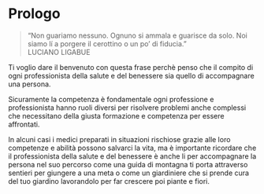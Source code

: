 # Prologo

> “Non guariamo nessuno. Ognuno si ammala e guarisce da solo. Noi siamo lí a porgere il cerottino o un po’ di fiducia.”  
LUCIANO LIGABUE

Ti voglio dare il benvenuto con questa frase perchè penso che il compito di ogni professionista della salute e del benessere sia quello di accompagnare una persona.

Sicuramente la competenza è fondamentale ogni professione e professionista hanno ruoli diversi per risolvere problemi anche complessi che necessitano della giusta formazione e competenza per essere affrontati. 

In alcuni casi i medici preparati in situazioni rischiose grazie alle loro competenze e  abilità possono salvarci la vita, ma è importante ricordare che il professionista della salute e del benessere è anche li per accompagnare la persona nel suo percorso come una guida di montagna ti porta attraverso sentieri per giungere a una meta o come un giardiniere che si prende cura del tuo giardino lavorandolo per far crescere poi piante e fiori.





 

<!--stackedit_data:
eyJoaXN0b3J5IjpbMTk5MDMxNjUxLDM4ODU1MDE2MywtMTIxNz
Y3NjI2NCwtMTI0MDM4MTQzLDEyMTU4NTk0MTIsMjI1ODM3NDA4
LC0xODA3NDMyNzI2LC03MjU1NzkyMjBdfQ==
-->